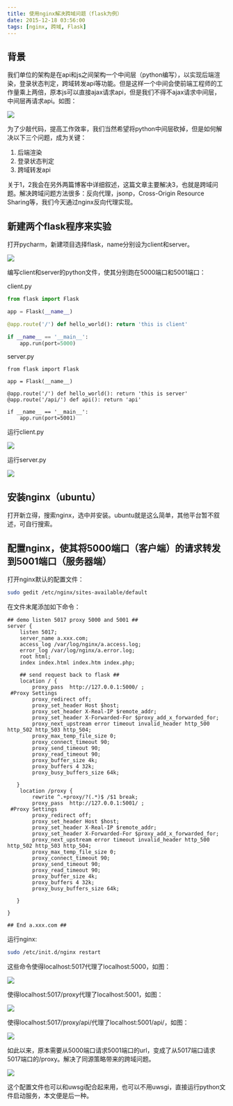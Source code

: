 ```yaml
---
title: 使用nginx解决跨域问题（flask为例）
date: 2015-12-18 03:56:00
tags: [nginx, 跨域, Flask]
---
```


## 背景

我们单位的架构是在api和js之间架构一个中间层（python编写），以实现后端渲染，登录状态判定，跨域转发api等功能。但是这样一个中间会使前端工程师的工作量乘上两倍，原本js可以直接ajax请求api，但是我们不得不ajax请求中间层，中间层再请求api。如图：

![](https://ws3.sinaimg.cn/large/83900b4egw1f9yh3lfuw3j20iq08caag.jpg)

为了少敲代码，提高工作效率，我们当然希望将python中间层砍掉，但是如何解决以下三个问题，成为关键：

1.  后端渲染
2.  登录状态判定
3.  跨域转发api

关于1，2我会在另外两篇博客中详细叙述，这篇文章主要解决3，也就是跨域问题。解决跨域问题方法很多：反向代理，jsonp，Cross-Origin Resource Sharing等，我们今天通过nginx反向代理实现。

## 新建两个flask程序来实验

打开pycharm，新建项目选择flask，name分别设为client和server。

![](https://ws1.sinaimg.cn/large/83900b4egw1f9yh3n0udyj203d042mx6.jpg)

编写client和server的python文件，使其分别跑在5000端口和5001端口：

client.py

```python
from flask import Flask

app = Flask(__name__)

@app.route('/') def hello_world(): return 'this is client'

if __name__ == '__main__':
    app.run(port=5000)
```

 server.py

```
from flask import Flask

app = Flask(__name__)

@app.route('/') def hello_world(): return 'this is server' @app.route('/api/') def api(): return 'api'

if __name__ == '__main__':
    app.run(port=5001)
```

运行client.py

![](https://ws1.sinaimg.cn/large/83900b4egw1f9yh3lootcj205902it8m.jpg)

运行server.py

![](https://ws3.sinaimg.cn/large/83900b4egw1f9yh3misioj204s027glh.jpg)

## 安装nginx（ubuntu）

打开新立得，搜索nginx，选中并安装。ubuntu就是这么简单，其他平台暂不叙述，可自行搜索。

## 配置nginx，使其将5000端口（客户端）的请求转发到5001端口（服务器端）

打开nginx默认的配置文件：

```sh
sudo gedit /etc/nginx/sites-available/default
```

在文件末尾添加如下命令：

```test
## demo listen 5017 proxy 5000 and 5001 ##
server {
    listen 5017; 
    server_name a.xxx.com;
    access_log /var/log/nginx/a.access.log;
    error_log /var/log/nginx/a.error.log;
    root html;
    index index.html index.htm index.php;

    ## send request back to flask ##
    location / {
        proxy_pass  http://127.0.0.1:5000/ ; 
 #Proxy Settings
        proxy_redirect off;
        proxy_set_header Host $host;
        proxy_set_header X-Real-IP $remote_addr;
        proxy_set_header X-Forwarded-For $proxy_add_x_forwarded_for;
        proxy_next_upstream error timeout invalid_header http_500 http_502 http_503 http_504;
        proxy_max_temp_file_size 0;
        proxy_connect_timeout 90;
        proxy_send_timeout 90;
        proxy_read_timeout 90;
        proxy_buffer_size 4k;
        proxy_buffers 4 32k;
        proxy_busy_buffers_size 64k;

   }
    location /proxy {
        rewrite ^.+proxy/?(.*)$ /$1 break;
        proxy_pass  http://127.0.0.1:5001/ ; 
 #Proxy Settings
        proxy_redirect off;
        proxy_set_header Host $host;
        proxy_set_header X-Real-IP $remote_addr;
        proxy_set_header X-Forwarded-For $proxy_add_x_forwarded_for;
        proxy_next_upstream error timeout invalid_header http_500 http_502 http_503 http_504;
        proxy_max_temp_file_size 0;
        proxy_connect_timeout 90;
        proxy_send_timeout 90;
        proxy_read_timeout 90;
        proxy_buffer_size 4k;
        proxy_buffers 4 32k;
        proxy_busy_buffers_size 64k;

   }

}

## End a.xxx.com ##
```

运行nginx:

```sh
sudo /etc/init.d/nginx restart 
```

这些命令使得localhost:5017代理了localhost:5000，如图：

![](https://ws2.sinaimg.cn/large/83900b4egw1f9yh3mwml4j204s02ajra.jpg)

使得localhost:5017/proxy代理了localhost:5001，如图：

![](https://ws2.sinaimg.cn/large/83900b4egw1f9yh3ngv9zj2064025747.jpg)

使得localhost:5017/proxy/api/代理了localhost:5001/api/，如图：

![](https://ws3.sinaimg.cn/large/83900b4egw1f9yh3npj0jj207402hq2t.jpg)

如此以来，原本需要从5000端口请求5001端口的url，变成了从5017端口请求5017端口的/proxy。解决了同源策略带来的跨域问题。

![](https://ws1.sinaimg.cn/large/83900b4egw1f9yh3o1j2dj20iq08cdgp.jpg)

这个配置文件也可以和uwsgi配合起来用，也可以不用uwsgi，直接运行python文件启动服务，本文便是后一种。